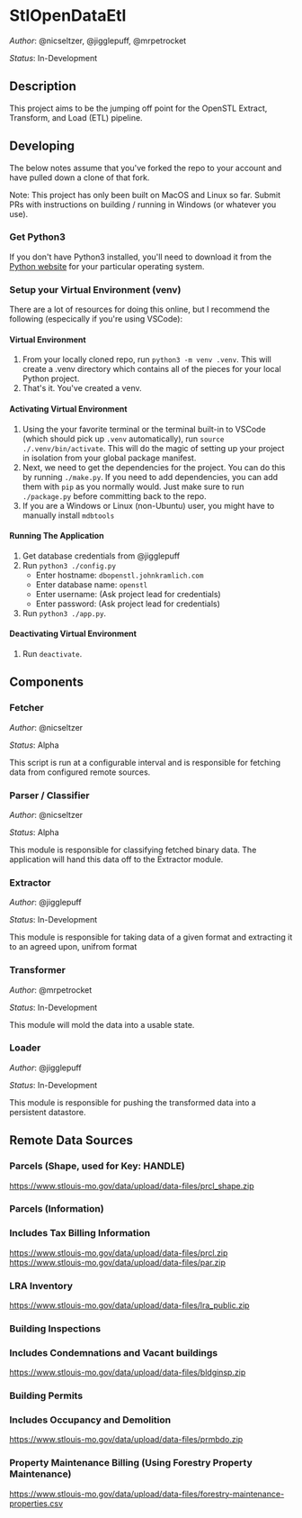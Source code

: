# StlOpenDataEtl

_Author_: @nicseltzer, @jigglepuff, @mrpetrocket

_Status_: In-Development

## Description

This project aims to be the jumping off point for the OpenSTL Extract, Transform, and Load (ETL) pipeline.

## Developing

The below notes assume that you've forked the repo to your account and have pulled down a clone of that fork.

Note: This project has only been built on MacOS and Linux so far. Submit PRs with instructions on building / running in Windows (or whatever you use).

### Get Python3

If you don't have Python3 installed, you'll need to download it from the [Python website](https://www.python.org/downloads/) for your particular operating system.

### Setup your Virtual Environment (venv)

There are a lot of resources for doing this online, but I recommend the following (especically if you're using VSCode):

#### Virtual Environment

1. From your locally cloned repo, run `python3 -m venv .venv`. This will create a .venv directory which contains all of the pieces for your local Python project.
1. That's it. You've created a venv.

#### Activating Virtual Environment

1. Using the your favorite terminal or the terminal built-in to VSCode (which should pick up `.venv` automatically), run `source ./.venv/bin/activate`. This will do the magic of setting up your project in isolation from your global package manifest.
2. Next, we need to get the dependencies for the project. You can do this by running `./make.py`. If you need to add dependencies, you can add them with `pip` as you normally would. Just make sure to run `./package.py` before committing back to the repo.
3. If you are a Windows or Linux (non-Ubuntu) user, you might have to manually install `mdbtools` 

#### Running The Application

1. Get database credentials from @jigglepuff
2. Run `python3 ./config.py`
   - Enter hostname: `dbopenstl.johnkramlich.com`
   - Enter database name: `openstl`
   - Enter username: (Ask project lead for credentials)
   - Enter password: (Ask project lead for credentials)
3. Run `python3 ./app.py`.

#### Deactivating Virtual Environment

1. Run `deactivate`.

## Components

### Fetcher

_Author_: @nicseltzer

_Status_: Alpha

This script is run at a configurable interval and is responsible for fetching data from configured remote sources.

### Parser / Classifier

_Author_: @nicseltzer

_Status_: Alpha

This module is responsible for classifying fetched binary data. The application will hand this data off to the Extractor module.

### Extractor

_Author_: @jigglepuff

_Status_: In-Development

This module is responsible for taking data of a given format and extracting it to an agreed upon, unifrom format

### Transformer

_Author_: @mrpetrocket

_Status_: In-Development

This module will mold the data into a usable state.

### Loader

_Author_: @jigglepuff

_Status_: In-Development

This module is responsible for pushing the transformed data into a persistent datastore.

## Remote Data Sources

### Parcels (Shape, used for Key: HANDLE)

https://www.stlouis-mo.gov/data/upload/data-files/prcl_shape.zip

### Parcels (Information)

### Includes Tax Billing Information

https://www.stlouis-mo.gov/data/upload/data-files/prcl.zip
https://www.stlouis-mo.gov/data/upload/data-files/par.zip

### LRA Inventory

https://www.stlouis-mo.gov/data/upload/data-files/lra_public.zip

### Building Inspections

### Includes Condemnations and Vacant buildings

https://www.stlouis-mo.gov/data/upload/data-files/bldginsp.zip

### Building Permits

### Includes Occupancy and Demolition

https://www.stlouis-mo.gov/data/upload/data-files/prmbdo.zip

### Property Maintenance Billing (Using Forestry Property Maintenance)

https://www.stlouis-mo.gov/data/upload/data-files/forestry-maintenance-properties.csv
